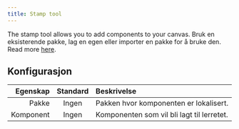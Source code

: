 ```yaml
---
title: Stamp tool
---
```


The stamp tool allows you to add components to your canvas.
Bruk en eksisterende pakke, lag en egen eller importer en pakke for å bruke den. Read more [here](../../pack).

## Konfigurasjon

|  Egenskap | Standard | Beskrivelse                                                |
| --------: | :------: | :--------------------------------------------------------- |
|     Pakke |   Ingen  | Pakken hvor komponenten er lokalisert.     |
| Komponent |   Ingen  | Komponenten som vil bli lagt til lerretet. |
